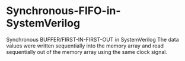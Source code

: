 # Synchronous-FIFO-in-SystemVerilog
Synchronous BUFFER/FIRST-IN-FIRST-OUT in SystemVerilog
The data values were written sequentially into the memory array and read sequentially out of the memory array using the same clock signal.
